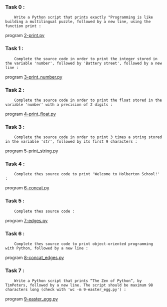 ### Task 0 :
        Write a Python script that prints exactly "Programming is like building a multilingual puzzle, followed by a new line, using the function print :
program [2-print.py](https://github.com/Mylliah/holbertonschool-higher_level_programming/blob/main/python-hello_world/2-print.py)

### Task 1 :
        Complete the source code in order to print the integer stored in the variable 'number', followed by 'Battery street', followed by a new line :
program [3-print_number.py](https://github.com/Mylliah/holbertonschool-higher_level_programming/blob/main/python-hello_world/3-print_number.py)

### Task 2 :
        Complete the source code in order to print the float stored in the variable 'number' with a precision of 2 digits :
program [4-print_float.py](https://github.com/Mylliah/holbertonschool-higher_level_programming/blob/main/python-hello_world/4-print_float.py)

### Task 3 :
        Complete the source code in order to print 3 times a string stored in the variable 'str', followed by its first 9 characters :
program [5-print_string.py](https://github.com/Mylliah/holbertonschool-higher_level_programming/blob/main/python-hello_world/5-print_string.py)

### Task 4 :
        Complete thes source code to print 'Welcome to Holberton School!' :
program [6-concat.py](https://github.com/Mylliah/holbertonschool-higher_level_programming/blob/main/python-hello_world/6-concat.py)

### Task 5 :
        Complete thes source code :
program [7-edges.py](https://github.com/Mylliah/holbertonschool-higher_level_programming/blob/main/python-hello_world/7-edges.py)

### Task 6 :
        Complete thes source code to print object-oriented programming with Python, followed by a new line :
program [8-concat_edges.py](https://github.com/Mylliah/holbertonschool-higher_level_programming/blob/main/python-hello_world/8-concat_edges.py)

### Task 7 :
        Write a Python script that prints “The Zen of Python”, by TimPeters, followed by a new line. The script should be maximum 98 characters long (check with 'wc -m 9-easter_egg.py') :
program [9-easter_egg.py](https://github.com/Mylliah/holbertonschool-higher_level_programming/blob/main/python-hello_world/9-easter_egg.py)
